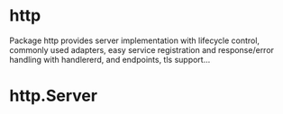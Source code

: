 # http
Package http provides server implementation with lifecycle control, commonly used 
adapters, easy service registration and response/error handling with handlererd,
and endpoints, tls support...

# http.Server
